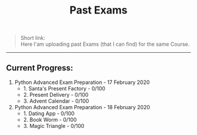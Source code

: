 <h1 align="center">Past Exams</h1>
    <br>
<blockquote>
    <p>
        Short link: 
        <br>
        Here I'am uploading past Exams (that I can find) for the same Course. 
    </p>
</blockquote>

<hr>

<h2>Current Progress:</h2>

<ol>

<li>
    Python Advanced Exam Preparation - 17 February 2020
    <ul>
        <li>1. Santa's Present Factory - 0/100</li>
        <li>2. Present Delivery - 0/100</li>
        <li>3. Advent Calendar - 0/100</li>
    </ul>
</li>
    
<li>
    Python Advanced Exam Preparation - 18 February 2020
    <ul>
        <li>1. Dating App - 0/100</li>
        <li>2. Book Worm - 0/100</li>
        <li>3. Magic Triangle - 0/100</li>
    </ul>
</li>

</ol>



